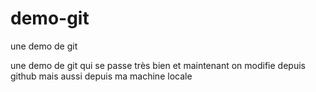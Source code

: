
# demo-git
une demo de git


une demo de git qui se passe très bien
et maintenant on modifie depuis github
mais aussi depuis ma machine locale 
